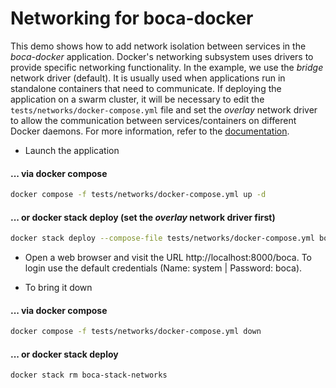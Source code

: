 # Networking for boca-docker

This demo shows how to add network isolation between services in the _boca-docker_ application. Docker's networking subsystem uses drivers to provide specific networking functionality. In the example, we use the _bridge_ network driver (default). It is usually used when applications run in standalone containers that need to communicate. If deploying the application on a swarm cluster, it will be necessary to edit the `tests/networks/docker-compose.yml` file and set the _overlay_ network driver to allow the communication between services/containers on different Docker daemons. For more information, refer to the [documentation](https://docs.docker.com/network/#network-drivers).

* Launch the application

#### ... via docker compose

```bash
docker compose -f tests/networks/docker-compose.yml up -d
```

#### ... or docker stack deploy (set the _overlay_ network driver first)

```bash
docker stack deploy --compose-file tests/networks/docker-compose.yml boca-stack-networks
```

* Open a web browser and visit the URL http://localhost:8000/boca. To login use the default credentials (Name: system | Password: boca).

* To bring it down

#### ... via docker compose

```bash
docker compose -f tests/networks/docker-compose.yml down
```

#### ... or docker stack deploy

```bash
docker stack rm boca-stack-networks
```
